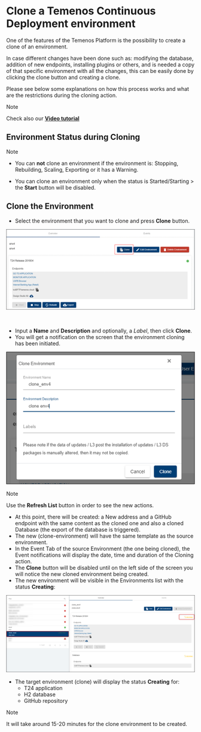 # Clone a Temenos Continuous Deployment environment


One of the features of the Temenos Platform is the possibility to create a clone of an environment.

In case different changes have been done such as: modifying the database, addition of new endpoints, installing plugins or others, and is needed a copy of that specific environment with all the changes, this can be easily done by clicking the clone button and creating a clone.

Please see below some explanations on how this process works and what are the restrictions during the cloning action.

> [!Note]
> Check also our <a href="https://www.youtube.com/watch?v=mTzfl_OYKVI" target="_blank">**Video tutorial**
</a>


## Environment Status during Cloning

> [!Note]
> - You can **not** clone an environment if the environment is: Stopping, Rebuilding, Scaling, Exporting or it has a Warning. 
> 
> - You can clone an environment only when the status is Started/Starting > the **Start** button will be disabled.

## Clone the Environment

- Select the environment that you want to clone and press **Clone** button.

![](./images/clone-button.png) 

<br>

- Input a **Name** and **Description** and optionally, a *Label*, then click **Clone**. 
- You will get a notification on the screen that the environment cloning has been initiated.

![](./images/clone-env-details.png) 


> [!Note]
> Use the **Refresh List** button in order to see the new actions.

 - At this point, there will be created: a New address and a GitHub endpoint with the same content as the cloned one and also a cloned Database (the export of the database is triggered).
 - The new (clone-environment) will have the same template as the source environment.
 - In the Event Tab of the source Environment (the one being cloned), the Event notifications will display the date, time and duration of the Cloning action.
 - The **Clone** button will be disabled until on the left side of the screen you will notice the new cloned environment being created.
- The new environment will be visible in the Environments list with the status **Creating**:

![](./images/clone-refresh.png) 



- The target environment (clone) will display the status **Creating** for:
   - T24 application
   - H2 database
   - GitHub repository


> [!Note]
> It will take around 15-20 minutes for the clone environment to be created.